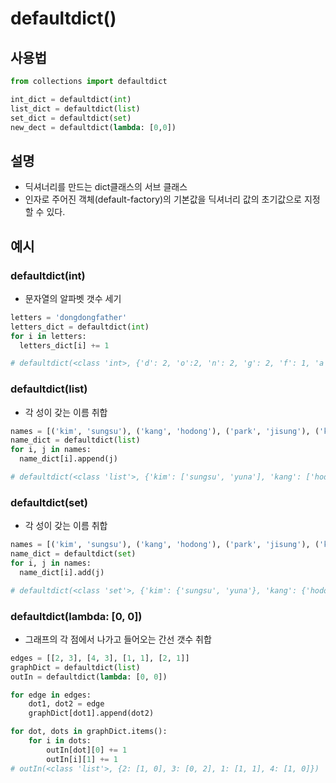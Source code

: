 #  defaultdict()
## 사용법
```python
from collections import defaultdict

int_dict = defaultdict(int)
list_dict = defaultdict(list)
set_dict = defaultdict(set)
new_dect = defaultdict(lambda: [0,0])
```

## 설명
- 딕셔너리를 만드는 dict클래스의 서브 클래스
- 인자로 주어진 객체(default-factory)의 기본값을 딕셔너리 값의 초기값으로 지정할 수 있다.


## 예시
### defaultdict(int)
- 문자열의 알파벳 갯수 세기
```python
letters = 'dongdongfather'
letters_dict = defaultdict(int)
for i in letters:
  letters_dict[i] += 1

# defaultdict(<class 'int>, {'d': 2, 'o':2, 'n': 2, 'g': 2, 'f': 1, 'a': 1, 'h': 1, 'e': 1, 'r': 1})
```

### defaultdict(list)
- 각 성이 갖는 이름 취합
```python
names = [('kim', 'sungsu'), ('kang', 'hodong'), ('park', 'jisung'), ('kim', 'yuna'), ('park', 'chanho')]
name_dict = defaultdict(list)
for i, j in names:
  name_dict[i].append(j)

# defaultdict(<class 'list'>, {'kim': ['sungsu', 'yuna'], 'kang': ['hodong', 'hodong'], 'park': ['jisung', 'chanho']})
```

### defaultdict(set)
- 각 성이 갖는 이름 취합
```python
names = [('kim', 'sungsu'), ('kang', 'hodong'), ('park', 'jisung'), ('kim', 'yuna'), ('park', 'chanho')]
name_dict = defaultdict(set)
for i, j in names:
  name_dict[i].add(j)

# defaultdict(<class 'set'>, {'kim': {'sungsu', 'yuna'}, 'kang': {'hodong'}, 'park': {'jisung', 'chanho'}})
```

### defaultdict(lambda: [0, 0])
- 그래프의 각 점에서 나가고 들어오는 간선 갯수 취합
```python
edges = [[2, 3], [4, 3], [1, 1], [2, 1]]
graphDict = defaultdict(list)
outIn = defaultdict(lambda: [0, 0])

for edge in edges:
    dot1, dot2 = edge
    graphDict[dot1].append(dot2)

for dot, dots in graphDict.items():
    for i in dots:
        outIn[dot][0] += 1
        outIn[i][1] += 1
# outIn(<class 'list'>, {2: [1, 0], 3: [0, 2], 1: [1, 1], 4: [1, 0]})
```
